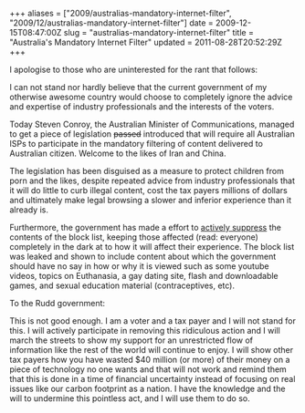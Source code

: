 +++
aliases = ["2009/australias-mandatory-internet-filter", "2009/12/australias-mandatory-internet-filter"]
date = 2009-12-15T08:47:00Z
slug = "australias-mandatory-internet-filter"
title = "Australia's Mandatory Internet Filter"
updated = 2011-08-28T20:52:29Z
+++

I apologise to those who are uninterested for the rant that follows:

I can not stand nor hardly believe that the current government of my
otherwise awesome country would choose to completely ignore the advice
and expertise of industry professionals and the interests of the voters.

Today Steven Conroy, the Australian Minister of Communications, managed
to get a piece of legislation <del>passed</del> introduced that will require
all Australian ISPs to participate in the mandatory filtering of content
delivered to Australian citizen. Welcome to the likes of Iran and China.

The legislation has been disguised as a measure to protect children from
porn and the likes, despite repeated advice from industry professionals
that it will do little to curb illegal content, cost the tax payers
millions of dollars and ultimately make legal browsing a slower and
inferior experience than it already is.

Furthermore, the government has made a effort to [actively
suppress](http://www.smh.com.au/articles/2009/03/17/1237054787635.html?page=fullpage)
the contents of the block list, keeping those affected (read: everyone)
completely in the dark at to how it will affect their experience. The
block list was leaked and shown to include content about which the
government should have no say in how or why it is viewed such as some
youtube videos, topics on Euthanasia, a gay dating site, flash and
downloadable games, and sexual education material (contraceptives, etc).

To the Rudd government:

This is not good enough. I am a voter and a tax payer and I will not
stand for this. I will actively participate in removing this ridiculous
action and I will march the streets to show my support for an
unrestricted flow of information like the rest of the world will
continue to enjoy. I will show other tax payers how you have wasted $40
million (or more) of their money on a piece of technology no one wants
and that will not work and remind them that this is done in a time of
financial uncertainty instead of focusing on real issues like our carbon
footprint as a nation. I have the knowledge and the will to undermine
this pointless act, and I will use them to do so.
